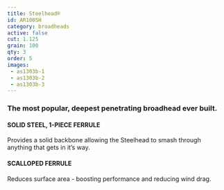 ```yaml
---
title: Steelhead®
id: AR100SH
category: broadheads
active: false
cut: 1.125
grain: 100
qty: 3
order: 5
images:
 - as1303b-1
 - as1303b-2
 - as1303b-3
---
```


### The most popular, deepest penetrating broadhead ever built.

#### SOLID STEEL, 1-PIECE FERRULE

Provides a solid backbone allowing the Steelhead to smash through anything that gets in it’s way.

#### SCALLOPED FERRULE

Reduces surface area - boosting performance and reducing wind drag.
